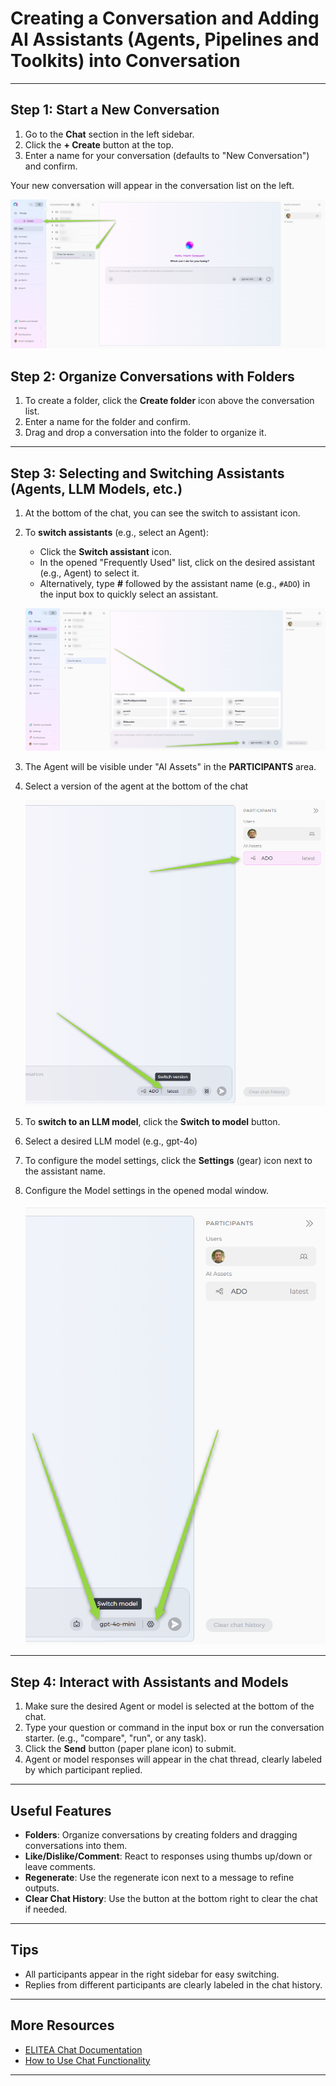 # Creating a Conversation and Adding AI Assistants (Agents, Pipelines and Toolkits) into Conversation

---

## Step 1: Start a New Conversation

1. Go to the **Chat** section in the left sidebar.
2. Click the **+ Create** button at the top.
3. Enter a name for your conversation (defaults to "New Conversation") and confirm.

Your new conversation will appear in the conversation list on the left.

![Create Conversation](../img/getting-started/create-conversation/chat_create.png)


## Step 2: Organize Conversations with Folders

1. To create a folder, click the **Create folder** icon above the conversation list.
2. Enter a name for the folder and confirm.
3. Drag and drop a conversation into the folder to organize it.

---

## Step 3: Selecting and Switching Assistants (Agents, LLM Models, etc.)

1. At the bottom of the chat, you can see the switch to assistant icon.
2. To **switch assistants** (e.g., select an Agent):
      * Click the **Switch assistant** icon.
      * In the opened "Frequently Used" list, click on the desired assistant (e.g., Agent) to select it.
      * Alternatively, type **#** followed by the assistant name (e.g., `#ADO`) in the input box to quickly select an assistant.

      ![Add an Assistans](../img/getting-started/create-conversation/add_assistans.png)

3. The Agent will be visible under "AI Assets" in the **PARTICIPANTS** area.
4. Select a version of the agent at the bottom of the chat

      ![Agent](../img/getting-started/create-conversation/agent.png)

5. To **switch to an LLM model**, click the **Switch to model** button.
6. Select a desired LLM model (e.g., gpt-4o)
7. To configure the model settings, click the **Settings** (gear) icon next to the assistant name.
8. Configure the Model settings in the opened modal window.

      ![LLM Settings](../img/getting-started/create-conversation/llm.png)

---

## Step 4: Interact with Assistants and Models

1. Make sure the desired Agent or model is selected at the bottom of the chat.
2. Type your question or command in the input box or run the conversation starter. (e.g., "compare", "run", or any task).
3. Click the **Send** button (paper plane icon) to submit.
4. Agent or model responses will appear in the chat thread, clearly labeled by which participant replied.

---

## Useful Features

* **Folders**: Organize conversations by creating folders and dragging conversations into them.
* **Like/Dislike/Comment**: React to responses using thumbs up/down or leave comments.
* **Regenerate**: Use the regenerate icon next to a message to refine outputs.
* **Clear Chat History**: Use the button at the bottom right to clear the chat if needed.

---

## Tips

* All participants appear in the right sidebar for easy switching.
* Replies from different participants are clearly labeled in the chat history.

---

## More Resources

* [ELITEA Chat Documentation](../menus/chat.md)
* [How to Use Chat Functionality](../how-tos/how-to-use-chat-functionality.md)


---